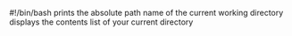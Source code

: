 #!/bin/bash
prints the absolute path name of the current working directory
displays the contents list of your current directory
